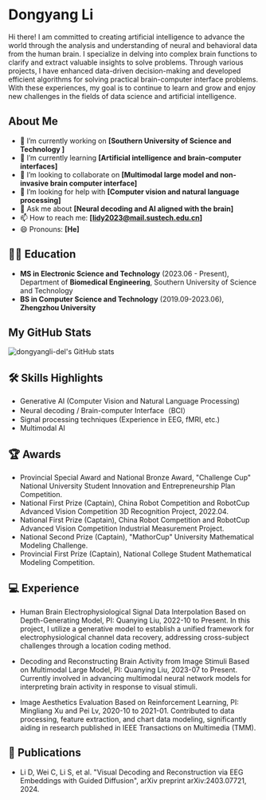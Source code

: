 # Dongyang Li 
Hi there! I am committed to creating artificial intelligence to advance the world through the analysis and understanding of neural and behavioral data from the human brain. I specialize in delving into complex brain functions to clarify and extract valuable insights to solve problems. Through various projects, I have enhanced data-driven decision-making and developed efficient algorithms for solving practical brain-computer interface problems. With these experiences, my goal is to continue to learn and grow and enjoy new challenges in the fields of data science and artificial intelligence.


## About Me

- 🔭 I’m currently working on **[Southern University of Science and Technology
]**
- 🌱 I’m currently learning **[Artificial intelligence and brain-computer interfaces]**
- 👯 I’m looking to collaborate on **[Multimodal large model and non-invasive brain computer interface]**
- 🤔 I’m looking for help with **[Computer vision and natural language processing]**
- 💬 Ask me about **[Neural decoding and AI aligned with the brain]**
- 📫 How to reach me: **[lidy2023@mail.sustech.edu.cn]**
- 😄 Pronouns: **[He]**

## 👩‍🎓 Education

- **MS in Electronic Science and Technology** (2023.06 - Present), Department of **Biomedical Engineering**, Southern University of Science and Technology
- **BS in Computer Science and Technology** (2019.09-2023.06), **Zhengzhou University**


<!-- 
## 💼 Career

- MS Student at [Lab Name], [University Name], [Country], (Year - Present). [Lab website if any]
- Undergraduate Researcher at [Lab Name], [University Name], [Country], (Year - Year).
- Undergraduate Researcher at [Research Group Name], [University Name], [Country], (Year - Year).
 -->
## My GitHub Stats

![dongyangli-del's GitHub stats](https://github-readme-stats.vercel.app/api?username=dongyangli-del&show_icons=true)

## 🛠 Skills Highlights

- Generative AI (Computer Vision and Natural Language Processing)
- Neural decoding / Brain-computer Interface（BCI）
- Signal processing techniques (Experience in EEG, fMRI, etc.)
- Multimodal AI

## 🏆 Awards

- Provincial Special Award and National Bronze Award, "Challenge Cup" National University Student Innovation and Entrepreneurship Plan Competition.
- National First Prize (Captain), China Robot Competition and RobotCup Advanced Vision Competition 3D Recognition Project, 2022.04.
- National First Prize (Captain), China Robot Competition and RobotCup Advanced Vision Competition Industrial Measurement Project.
- National Second Prize (Captain), "MathorCup" University Mathematical Modeling Challenge.
- Provincial First Prize (Captain), National College Student Mathematical Modeling Competition.


## 💻 Experience

- Human Brain Electrophysiological Signal Data Interpolation Based on Depth-Generating Model, PI: Quanying Liu, 2022-10 to Present. In this project, I utilize a generative model to establish a unified framework for electrophysiological channel data recovery, addressing cross-subject challenges through a location coding method.

- Decoding and Reconstructing Brain Activity from Image Stimuli Based on Multimodal Large Model, PI: Quanying Liu, 2023-07 to Present. Currently involved in advancing multimodal neural network models for interpreting brain activity in response to visual stimuli.

- Image Aesthetics Evaluation Based on Reinforcement Learning, PI: Mingliang Xu and Pei Lv, 2020-10 to 2021-01. Contributed to data processing, feature extraction, and chart data modeling, significantly aiding in research published in IEEE Transactions on Multimedia (TMM).


## 📝 Publications

- Li D, Wei C, Li S, et al. "Visual Decoding and Reconstruction via EEG Embeddings with Guided Diffusion", arXiv preprint arXiv:2403.07721, 2024.



<!-- Don't forget to add your username and links to the actual badge sources for visitor count and GitHub stats! -->
